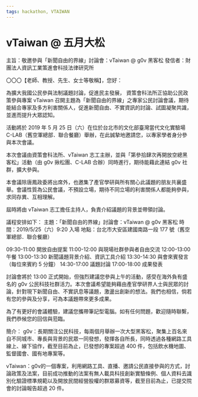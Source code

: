 ```yaml
---
tags: hackathon, VTAIWAN
---
```


# vTaiwan @ 五月大松

主旨：敬邀參與「新聞自由的界線」討論會：vTaiwan @ g0v 黑客松
發信者：財團法人資訊工業策進會科技法律研究所

〇〇〇【老師、教授、先生、女士等敬稱】，您好：

為擴大我國公民參與法制議題討論，促進民主發展，
資策會科法所正協助公民政策參與專案 vTaiwan 召開主題為「新聞自由的界線」之專家公民討論會議，期待能結合專家及多方利害關係人，促進新聞自由、不實資訊的討論、試圖凝聚共識，並進而提升大眾認知。

活動將於 2019 年 5 月 25 日（六）在位於台北市的文化部臺灣當代文化實驗場 C-LAB（舊空軍總部．聯合餐廳）舉辦，在此誠摯地邀請您，以專家學者身分參與本次會議。

本次會議由資策會科法所、vTaiwan 志工主辦，並與「第參拾肆次再開放空總黑客松」活動（由 g0v 揪松團、C-LAB 合辦）同時進行，期待能藉此連結 g0v 社群，擴大參與。

本會議除唐鳳政委將出席外，也邀集了產官學研與所有關心此議題的朋友共襄盛舉。會議性質為公民會議，不預設立場，期待不同立場的利害關係人都能夠參與，求同存異、互相理解。

屆時將由 vTaiwan 志工擔任主持人，負責介紹議題的背景並帶領討論。

議程安排如下：
主題：「新聞自由的界線」討論會：vTaiwan @ g0v 黑客松
時間：2019/5/25（六）9:20 入場
地點：台北市大安區建國南路一段 177 號（舊空軍總部．聯合餐廳）

09:30-11:00 開放自由提案
11:00-12:00 與現場社群參與者自由交流
12:00-13:00 午餐
13:00-13:30	新聞議題背景介紹、資訊工具介紹
13:30-14:30	與會來賓發言（每位來賓約 5 分鐘）
14:30-17:00	議題討論
17:00-18:00	成果發表

討論會將於 13:00 正式開始，但強烈建議您參與上午的活動，感受在海外負有盛名的 g0v 公民科技社群活力。本次會議希望能夠藉由產官學研界人士與民眾的討論，針對現下新聞自由、不實訊息等議題，激盪出創新的想法。我們也相信，倘若有您的參與及分享，可為本議題帶來更多成果。

為了有更好的會議體驗，建議您攜帶筆記型電腦。如有任何問題，歡迎隨時聯繫，我們恭候您的回信與蒞臨。

簡介：
g0v：長期關注公民科技，每兩個月舉辦一次大型黑客松，聚集上百名來自不同城市、專長與背景的民眾一同發想，發揮各自所長，同時透過各種網路工具線上、線下協作，截至目前為止，已發想的專案超過 400 件，包括飲水機地圖、監督國會、國有地專案等。

vTaiwan：g0v的一個專案，利用網路工具、直播、邀請公民直接參與的方式，討論政策及法案，目前成功推動的法案有無人載具科技創新實驗條例、個人資料去識別化驗證標準規範以及開放民間經營股權的群眾募資等，截至目前為止，已提交院會的討論報告超過 20 件。